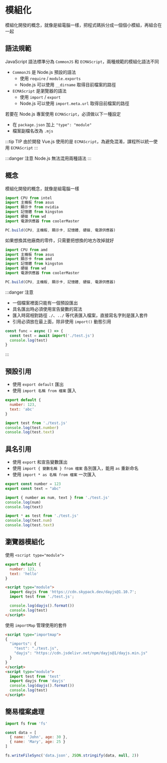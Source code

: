 # 模組化

模組化開發的概念，就像是組電腦一樣，把程式碼拆分成一個個小模組，再組合在一起

## 語法規範
JavaScript 語法標準分為 `CommonJS` 和 `ECMAScript`，兩種規範的模組化語法不同  
- `CommonJS` 是 Node.js 預設的語法
  - 使用 `require` / `module.exports`  
  - Node.js 可以使用 `__dirname` 取得目前檔案的路徑
- `ECMAScript` 是瀏覽器的語法
  - 使用 `import` / `export`  
  - Node.js 可以使用 `import.meta.url` 取得目前檔案的路徑

若要在 Node.js 專案使用 `ECMAScript`，必須做以下一種設定
- 在 `package.json` 加上 `"type": "module"`
- 檔案副檔名改為 `.mjs`

:::tip TIP
由於開發 Vue.js 使用的是 `ECMAScript`，為避免混淆，課程所以統一使用 `ECMAScript`
:::

:::danger 注意
Node.js 無法混用兩種語法
:::

## 概念
模組化開發的概念，就像是組電腦一樣
```js
import CPU from intel
import 主機板 from asus
import 顯示卡 from nvidia
import 記憶體 from kingston
import 硬碟 from wd
import 電源供應器 from coolerMaster

PC.build(CPU, 主機板, 顯示卡, 記憶體, 硬碟, 電源供應器)
```

如果想換其他廠商的零件，只需要把想換的地方改掉就好
```js {1,3}
import CPU from amd
import 主機板 from asus
import 顯示卡 from amd
import 記憶體 from kingston
import 硬碟 from wd
import 電源供應器 from coolerMaster

PC.build(CPU, 主機板, 顯示卡, 記憶體, 硬碟, 電源供應器)
```

:::danger 注意
- 一個檔案裡面只能有一個預設匯出  
- 具名匯出時必須使用宣告變數的寫法
- 匯入時寫相對路徑 `./`、`../` 等代表匯入檔案，直接寫名字則是匯入套件
- 引用必須放在最上面，除非使用 `import()` 動態引用
```js {2}
const func = async () => {
  const test = await import('./test.js')
  console.log(test)
}
```
:::

## 預設引用
- 使用 `export default` 匯出
- 使用 `import 名稱 from 檔案` 匯入
```js
export default {
  number: 123,
  text: 'abc'
}
```

```js
import test from './test.js'
console.log(test.number)
console.log(test.text)
```

## 具名引用
- 使用 `export` 和宣告變數匯出
- 使用 `import { 變數名稱 } from 檔案` 各別匯入，能用 `as` 重新命名
- 使用 `import * as 名稱 from 檔案` 一次匯入
```js
export const number = 123
export const text = "abc"
```
```js
import { number as num, text } from './test.js'
console.log(num)
console.log(text)

import * as test from './test.js'
console.log(test.num)
console.log(test.text)
```

## 瀏覽器模組化
使用 `<script type="module">`
```js
export default {
  number: 123,
  text: 'hello'
}
```
```html
<script type="module">
  import dayjs from 'https://cdn.skypack.dev/dayjs@1.10.7';
  import test from './test.js';

  console.log(dayjs().format())
  console.log(test)
</script>
```

使用 `importMap` 管理使用的套件
```html
<script type="importmap">
{
  "imports": {
    "test": "./test.js",
    "dayjs": "https://cdn.jsdelivr.net/npm/dayjs@1/dayjs.min.js"
  }
}
</script>
<script type="module">
  import test from 'test'
  import dayjs from 'dayjs'
  console.log(dayjs().format())
  console.log(test)
</script>
```

## 簡易檔案處理
```js
import fs from 'fs'

const data = [
  { name: 'John', age: 30 },
  { name: 'Mary', age: 25 }
]

fs.writeFileSync('data.json', JSON.stringify(data, null, 2))
```
